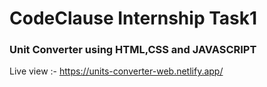 # CodeClause Internship Task1
### Unit Converter using HTML,CSS and JAVASCRIPT
Live view :- https://units-converter-web.netlify.app/
